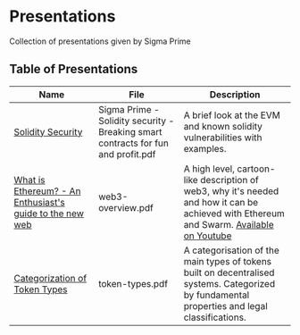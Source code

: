 # Presentations
Collection of presentations given by Sigma Prime

## Table of Presentations

| Name | File | Description |
| - | - | - |
| [Solidity Security](https://github.com/sigp/presentations/blob/master/Sigma%20Prime%20-%20Solidity%20security%20-%20Breaking%20smart%20contracts%20for%20fun%20and%20profit.pdf) | Sigma Prime - Solidity security - Breaking smart contracts for fun and profit.pdf | A brief look at the EVM and known solidity vulnerabilities with examples. |
| [What is Ethereum? - An Enthusiast's guide to the new web](https://github.com/sigp/presentations/blob/master/web3-overview.pdf) | web3-overview.pdf | A high level, cartoon-like description of web3, why it's needed and how it can be achieved with Ethereum and Swarm.  [Available on Youtube](https://youtu.be/6AvsoUSer14) | 
| [Categorization of Token Types](https://github.com/sigp/presentations/blob/master/token-types.pdf) | token-types.pdf | A categorisation of the main types of tokens built on decentralised systems. Categorized by fundamental properties and legal classifications. |
